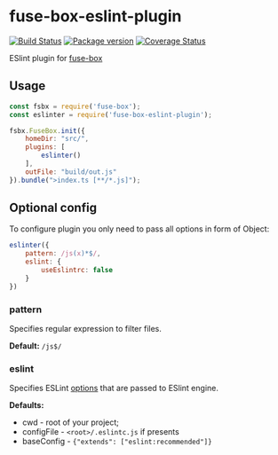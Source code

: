 # fuse-box-eslint-plugin

[![Build Status](https://travis-ci.org/DoumanAsh/fuse-box-eslint-plugin.svg?branch=master)](https://travis-ci.org/DoumanAsh/fuse-box-eslint-plugin)
[![Package version](https://img.shields.io/npm/v/fuse-box-eslint-plugin.svg)](https://npmjs.org/package/fuse-box-eslint-plugin)
[![Coverage Status](https://coveralls.io/repos/github/DoumanAsh/fuse-box-eslint-plugin/badge.svg?branch=master)](https://coveralls.io/github/DoumanAsh/fuse-box-eslint-plugin?branch=master)

ESlint plugin for [fuse-box](https://github.com/fuse-box/fuse-box)

## Usage

```js
const fsbx = require('fuse-box');
const eslinter = require('fuse-box-eslint-plugin');

fsbx.FuseBox.init({
    homeDir: "src/",
    plugins: [
        eslinter()
    ],
    outFile: "build/out.js"
}).bundle(">index.ts [**/*.js]");
```

## Optional config

To configure plugin you only need to pass all options in form of Object:

```js
eslinter({
    pattern: /js(x)*$/,
    eslint: {
        useEslintrc: false
    }
})
```

### pattern

Specifies regular expression to filter files.

**Default:** `/js$/`

### eslint

Specifies ESLint [options](http://eslint.org/docs/developer-guide/nodejs-api#cliengine) that are passed to ESlint engine.

**Defaults:**

* cwd - root of your project;
* configFile - `<root>/.eslintc.js` if presents
* baseConfig - `{"extends": ["eslint:recommended"]}`
